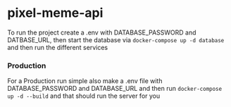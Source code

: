 # pixel-meme-api

To run the project create a .env with DATABASE_PASSWORD and DATBASE_URL, then start the database via `docker-compose up -d database` and then run the different services

### Production

For a Production run simple also make a .env file with DATABASE_PASSWORD and DATABASE_URL and then run `docker-compose up -d --build` and that should run the server for you
